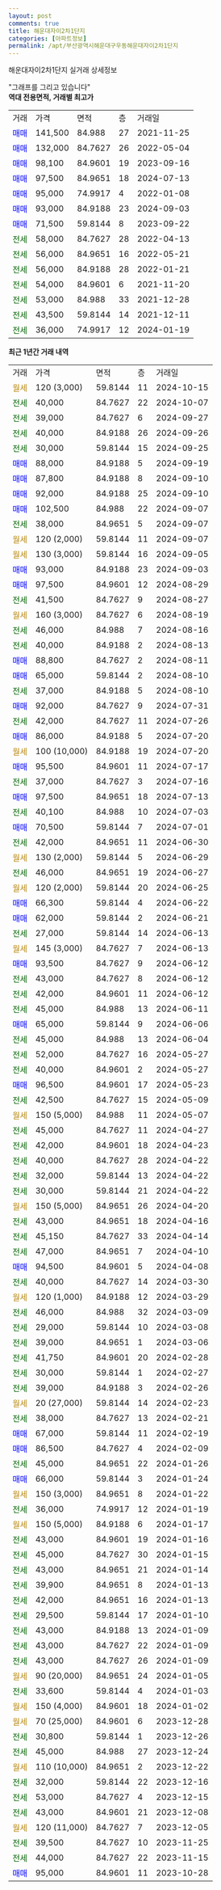 ```yaml
---
layout: post
comments: true
title: 해운대자이2차1단지
categories: [아파트정보]
permalink: /apt/부산광역시해운대구우동해운대자이2차1단지
---
```


해운대자이2차1단지 실거래 상세정보

<script type="text/javascript">
  google.charts.load('current', {'packages':['line', 'corechart']});
  google.charts.setOnLoadCallback(drawChart);

  function drawChart() {
    var data = new google.visualization.DataTable();
    data.addColumn('date', '거래일');
    data.addColumn('number', "매매");
    data.addColumn('number', "전세");
    data.addColumn('number', "전매");

    data.addRows([[new Date(Date.parse("2024-10-15")), null, null, null], [new Date(Date.parse("2024-10-07")), null, 40000, null], [new Date(Date.parse("2024-09-27")), null, 39000, null], [new Date(Date.parse("2024-09-26")), null, 40000, null], [new Date(Date.parse("2024-09-25")), null, 30000, null], [new Date(Date.parse("2024-09-19")), 88000, null, null], [new Date(Date.parse("2024-09-10")), 87800, null, null], [new Date(Date.parse("2024-09-10")), 92000, null, null], [new Date(Date.parse("2024-09-07")), 102500, null, null], [new Date(Date.parse("2024-09-07")), null, 38000, null], [new Date(Date.parse("2024-09-07")), null, null, null], [new Date(Date.parse("2024-09-05")), null, null, null], [new Date(Date.parse("2024-09-03")), 93000, null, null], [new Date(Date.parse("2024-08-29")), 97500, null, null], [new Date(Date.parse("2024-08-27")), null, 41500, null], [new Date(Date.parse("2024-08-19")), null, null, null], [new Date(Date.parse("2024-08-16")), null, 46000, null], [new Date(Date.parse("2024-08-13")), null, 40000, null], [new Date(Date.parse("2024-08-11")), 88800, null, null], [new Date(Date.parse("2024-08-10")), 65000, null, null], [new Date(Date.parse("2024-08-10")), null, 37000, null], [new Date(Date.parse("2024-07-31")), 92000, null, null], [new Date(Date.parse("2024-07-26")), null, 42000, null], [new Date(Date.parse("2024-07-20")), 86000, null, null], [new Date(Date.parse("2024-07-20")), null, null, null], [new Date(Date.parse("2024-07-17")), 95500, null, null], [new Date(Date.parse("2024-07-16")), null, 37000, null], [new Date(Date.parse("2024-07-13")), 97500, null, null], [new Date(Date.parse("2024-07-03")), null, 40100, null], [new Date(Date.parse("2024-07-01")), 70500, null, null], [new Date(Date.parse("2024-06-30")), null, 42000, null], [new Date(Date.parse("2024-06-29")), null, null, null], [new Date(Date.parse("2024-06-27")), null, 46000, null], [new Date(Date.parse("2024-06-25")), null, null, null], [new Date(Date.parse("2024-06-22")), 66300, null, null], [new Date(Date.parse("2024-06-21")), 62000, null, null], [new Date(Date.parse("2024-06-13")), null, 27000, null], [new Date(Date.parse("2024-06-13")), null, null, null], [new Date(Date.parse("2024-06-12")), 93500, null, null], [new Date(Date.parse("2024-06-12")), null, 43000, null], [new Date(Date.parse("2024-06-12")), null, 42000, null], [new Date(Date.parse("2024-06-11")), null, 45000, null], [new Date(Date.parse("2024-06-06")), 65000, null, null], [new Date(Date.parse("2024-06-04")), null, 45000, null], [new Date(Date.parse("2024-05-27")), null, 52000, null], [new Date(Date.parse("2024-05-27")), null, 40000, null], [new Date(Date.parse("2024-05-23")), 96500, null, null], [new Date(Date.parse("2024-05-09")), null, 42500, null], [new Date(Date.parse("2024-05-07")), null, null, null], [new Date(Date.parse("2024-04-27")), null, 45000, null], [new Date(Date.parse("2024-04-23")), null, 42000, null], [new Date(Date.parse("2024-04-22")), null, 40000, null], [new Date(Date.parse("2024-04-22")), null, 32000, null], [new Date(Date.parse("2024-04-22")), null, 30000, null], [new Date(Date.parse("2024-04-20")), null, null, null], [new Date(Date.parse("2024-04-16")), null, 43000, null], [new Date(Date.parse("2024-04-14")), null, 45150, null], [new Date(Date.parse("2024-04-10")), null, 47000, null], [new Date(Date.parse("2024-04-08")), 94500, null, null], [new Date(Date.parse("2024-03-30")), null, 40000, null], [new Date(Date.parse("2024-03-29")), null, null, null], [new Date(Date.parse("2024-03-09")), null, 46000, null], [new Date(Date.parse("2024-03-08")), null, 29000, null], [new Date(Date.parse("2024-03-06")), null, 39000, null], [new Date(Date.parse("2024-02-28")), null, 41750, null], [new Date(Date.parse("2024-02-27")), null, 30000, null], [new Date(Date.parse("2024-02-26")), null, 39000, null], [new Date(Date.parse("2024-02-23")), null, null, null], [new Date(Date.parse("2024-02-21")), null, 38000, null], [new Date(Date.parse("2024-02-19")), 67000, null, null], [new Date(Date.parse("2024-02-09")), 86500, null, null], [new Date(Date.parse("2024-01-26")), null, 45000, null], [new Date(Date.parse("2024-01-24")), 66000, null, null], [new Date(Date.parse("2024-01-22")), null, null, null], [new Date(Date.parse("2024-01-19")), null, 36000, null], [new Date(Date.parse("2024-01-17")), null, null, null], [new Date(Date.parse("2024-01-16")), null, 43000, null], [new Date(Date.parse("2024-01-15")), null, 45000, null], [new Date(Date.parse("2024-01-14")), null, 43000, null], [new Date(Date.parse("2024-01-13")), null, 39900, null], [new Date(Date.parse("2024-01-13")), null, 42000, null], [new Date(Date.parse("2024-01-10")), null, 29500, null], [new Date(Date.parse("2024-01-09")), null, 43000, null], [new Date(Date.parse("2024-01-09")), null, 43000, null], [new Date(Date.parse("2024-01-09")), null, 43000, null], [new Date(Date.parse("2024-01-05")), null, null, null], [new Date(Date.parse("2024-01-03")), null, 33600, null], [new Date(Date.parse("2024-01-02")), null, null, null], [new Date(Date.parse("2023-12-28")), null, null, null], [new Date(Date.parse("2023-12-26")), null, 30800, null], [new Date(Date.parse("2023-12-24")), null, 45000, null], [new Date(Date.parse("2023-12-22")), null, null, null], [new Date(Date.parse("2023-12-16")), null, 32000, null], [new Date(Date.parse("2023-12-15")), null, 53000, null], [new Date(Date.parse("2023-12-08")), null, 43000, null], [new Date(Date.parse("2023-12-05")), null, null, null], [new Date(Date.parse("2023-11-25")), null, 39500, null], [new Date(Date.parse("2023-11-15")), null, 44000, null], [new Date(Date.parse("2023-10-28")), 95000, null, null]]);

    var options = {
      hAxis: {
        format: 'yyyy/MM/dd'
      },    
      lineWidth: 0,
      pointsVisible: true,    
      title: '최근 1년간 유형별 실거래가 분포',
      legend: { position: 'bottom' }
    };

    var formatter = new google.visualization.NumberFormat({pattern:'###,###'} );
    formatter.format(data, 1);
    formatter.format(data, 2);
    
    setTimeout(function() {
        var chart = new google.visualization.LineChart(document.getElementById('columnchart_material'));
        chart.draw(data, (options));
        document.getElementById('loading').style.display = 'none';
    }, 200);
  }
</script>


<div id="loading" style="z-index:20; display: block; margin-left: 0px">"그래프를 그리고 있습니다"</div>
<div id="columnchart_material" style="width: 95%; margin-left: 0px; display: block"></div>
<!-- contents start -->
<b>역대 전용면적, 거래별 최고가</b>
<table class="sortable">
    <tr>
      <td>거래</td>
      <td>가격</td>
      <td>면적</td>
      <td>층</td>
      <td>거래일</td>
    </tr>
        <tr>
          <td><a style="color: blue">매매</a></td>
          <td>141,500</td>
          <td>84.988</td>
          <td>27</td>
          <td>2021-11-25</td>
        </tr>            <tr>
          <td><a style="color: blue">매매</a></td>
          <td>132,000</td>
          <td>84.7627</td>
          <td>26</td>
          <td>2022-05-04</td>
        </tr>            <tr>
          <td><a style="color: blue">매매</a></td>
          <td>98,100</td>
          <td>84.9601</td>
          <td>19</td>
          <td>2023-09-16</td>
        </tr>            <tr>
          <td><a style="color: blue">매매</a></td>
          <td>97,500</td>
          <td>84.9651</td>
          <td>18</td>
          <td>2024-07-13</td>
        </tr>            <tr>
          <td><a style="color: blue">매매</a></td>
          <td>95,000</td>
          <td>74.9917</td>
          <td>4</td>
          <td>2022-01-08</td>
        </tr>            <tr>
          <td><a style="color: blue">매매</a></td>
          <td>93,000</td>
          <td>84.9188</td>
          <td>23</td>
          <td>2024-09-03</td>
        </tr>            <tr>
          <td><a style="color: blue">매매</a></td>
          <td>71,500</td>
          <td>59.8144</td>
          <td>8</td>
          <td>2023-09-22</td>
        </tr>        
        <tr>
              <td><a style="color: darkgreen">전세</a></td>
              <td>58,000</td>
              <td>84.7627</td>
              <td>28</td>
              <td>2022-04-13</td>
            </tr>            <tr>
              <td><a style="color: darkgreen">전세</a></td>
              <td>56,000</td>
              <td>84.9651</td>
              <td>16</td>
              <td>2022-05-21</td>
            </tr>            <tr>
              <td><a style="color: darkgreen">전세</a></td>
              <td>56,000</td>
              <td>84.9188</td>
              <td>28</td>
              <td>2022-01-21</td>
            </tr>            <tr>
              <td><a style="color: darkgreen">전세</a></td>
              <td>54,000</td>
              <td>84.9601</td>
              <td>6</td>
              <td>2021-11-20</td>
            </tr>            <tr>
              <td><a style="color: darkgreen">전세</a></td>
              <td>53,000</td>
              <td>84.988</td>
              <td>33</td>
              <td>2021-12-28</td>
            </tr>            <tr>
              <td><a style="color: darkgreen">전세</a></td>
              <td>43,500</td>
              <td>59.8144</td>
              <td>14</td>
              <td>2021-12-11</td>
            </tr>            <tr>
              <td><a style="color: darkgreen">전세</a></td>
              <td>36,000</td>
              <td>74.9917</td>
              <td>12</td>
              <td>2024-01-19</td>
            </tr>        
    
</table>

<b>최근 1년간 거래 내역</b>

<table class="sortable">
    <tr>
      <td>거래</td>
      <td>가격</td>
      <td>면적</td>
      <td>층</td>
      <td>거래일</td>
    </tr>
    <tr>
      <td><a style="color: darkgoldenrod">월세</a></td>
      <td>120 (3,000)</td>
      <td>59.8144</td>
      <td>11</td>
      <td>2024-10-15</td>
    </tr>          <tr>
      <td><a style="color: darkgreen">전세</a></td>
      <td>40,000</td>
      <td>84.7627</td>
      <td>22</td>
      <td>2024-10-07</td>
    </tr>          <tr>
      <td><a style="color: darkgreen">전세</a></td>
      <td>39,000</td>
      <td>84.7627</td>
      <td>6</td>
      <td>2024-09-27</td>
    </tr>          <tr>
      <td><a style="color: darkgreen">전세</a></td>
      <td>40,000</td>
      <td>84.9188</td>
      <td>26</td>
      <td>2024-09-26</td>
    </tr>          <tr>
      <td><a style="color: darkgreen">전세</a></td>
      <td>30,000</td>
      <td>59.8144</td>
      <td>15</td>
      <td>2024-09-25</td>
    </tr>          <tr>
      <td><a style="color: blue">매매</a></td>
      <td>88,000</td>
      <td>84.9188</td>
      <td>5</td>
      <td>2024-09-19</td>
    </tr>          <tr>
      <td><a style="color: blue">매매</a></td>
      <td>87,800</td>
      <td>84.9188</td>
      <td>8</td>
      <td>2024-09-10</td>
    </tr>          <tr>
      <td><a style="color: blue">매매</a></td>
      <td>92,000</td>
      <td>84.9188</td>
      <td>25</td>
      <td>2024-09-10</td>
    </tr>          <tr>
      <td><a style="color: blue">매매</a></td>
      <td>102,500</td>
      <td>84.988</td>
      <td>22</td>
      <td>2024-09-07</td>
    </tr>          <tr>
      <td><a style="color: darkgreen">전세</a></td>
      <td>38,000</td>
      <td>84.9651</td>
      <td>5</td>
      <td>2024-09-07</td>
    </tr>          <tr>
      <td><a style="color: darkgoldenrod">월세</a></td>
      <td>120 (2,000)</td>
      <td>59.8144</td>
      <td>11</td>
      <td>2024-09-07</td>
    </tr>          <tr>
      <td><a style="color: darkgoldenrod">월세</a></td>
      <td>130 (3,000)</td>
      <td>59.8144</td>
      <td>16</td>
      <td>2024-09-05</td>
    </tr>          <tr>
      <td><a style="color: blue">매매</a></td>
      <td>93,000</td>
      <td>84.9188</td>
      <td>23</td>
      <td>2024-09-03</td>
    </tr>          <tr>
      <td><a style="color: blue">매매</a></td>
      <td>97,500</td>
      <td>84.9601</td>
      <td>12</td>
      <td>2024-08-29</td>
    </tr>          <tr>
      <td><a style="color: darkgreen">전세</a></td>
      <td>41,500</td>
      <td>84.7627</td>
      <td>9</td>
      <td>2024-08-27</td>
    </tr>          <tr>
      <td><a style="color: darkgoldenrod">월세</a></td>
      <td>160 (3,000)</td>
      <td>84.7627</td>
      <td>6</td>
      <td>2024-08-19</td>
    </tr>          <tr>
      <td><a style="color: darkgreen">전세</a></td>
      <td>46,000</td>
      <td>84.988</td>
      <td>7</td>
      <td>2024-08-16</td>
    </tr>          <tr>
      <td><a style="color: darkgreen">전세</a></td>
      <td>40,000</td>
      <td>84.9188</td>
      <td>2</td>
      <td>2024-08-13</td>
    </tr>          <tr>
      <td><a style="color: blue">매매</a></td>
      <td>88,800</td>
      <td>84.7627</td>
      <td>2</td>
      <td>2024-08-11</td>
    </tr>          <tr>
      <td><a style="color: blue">매매</a></td>
      <td>65,000</td>
      <td>59.8144</td>
      <td>2</td>
      <td>2024-08-10</td>
    </tr>          <tr>
      <td><a style="color: darkgreen">전세</a></td>
      <td>37,000</td>
      <td>84.9188</td>
      <td>5</td>
      <td>2024-08-10</td>
    </tr>          <tr>
      <td><a style="color: blue">매매</a></td>
      <td>92,000</td>
      <td>84.7627</td>
      <td>9</td>
      <td>2024-07-31</td>
    </tr>          <tr>
      <td><a style="color: darkgreen">전세</a></td>
      <td>42,000</td>
      <td>84.7627</td>
      <td>11</td>
      <td>2024-07-26</td>
    </tr>          <tr>
      <td><a style="color: blue">매매</a></td>
      <td>86,000</td>
      <td>84.9188</td>
      <td>5</td>
      <td>2024-07-20</td>
    </tr>          <tr>
      <td><a style="color: darkgoldenrod">월세</a></td>
      <td>100 (10,000)</td>
      <td>84.9188</td>
      <td>19</td>
      <td>2024-07-20</td>
    </tr>          <tr>
      <td><a style="color: blue">매매</a></td>
      <td>95,500</td>
      <td>84.9601</td>
      <td>11</td>
      <td>2024-07-17</td>
    </tr>          <tr>
      <td><a style="color: darkgreen">전세</a></td>
      <td>37,000</td>
      <td>84.7627</td>
      <td>3</td>
      <td>2024-07-16</td>
    </tr>          <tr>
      <td><a style="color: blue">매매</a></td>
      <td>97,500</td>
      <td>84.9651</td>
      <td>18</td>
      <td>2024-07-13</td>
    </tr>          <tr>
      <td><a style="color: darkgreen">전세</a></td>
      <td>40,100</td>
      <td>84.988</td>
      <td>10</td>
      <td>2024-07-03</td>
    </tr>          <tr>
      <td><a style="color: blue">매매</a></td>
      <td>70,500</td>
      <td>59.8144</td>
      <td>7</td>
      <td>2024-07-01</td>
    </tr>          <tr>
      <td><a style="color: darkgreen">전세</a></td>
      <td>42,000</td>
      <td>84.9651</td>
      <td>11</td>
      <td>2024-06-30</td>
    </tr>          <tr>
      <td><a style="color: darkgoldenrod">월세</a></td>
      <td>130 (2,000)</td>
      <td>59.8144</td>
      <td>5</td>
      <td>2024-06-29</td>
    </tr>          <tr>
      <td><a style="color: darkgreen">전세</a></td>
      <td>46,000</td>
      <td>84.9651</td>
      <td>19</td>
      <td>2024-06-27</td>
    </tr>          <tr>
      <td><a style="color: darkgoldenrod">월세</a></td>
      <td>120 (2,000)</td>
      <td>59.8144</td>
      <td>20</td>
      <td>2024-06-25</td>
    </tr>          <tr>
      <td><a style="color: blue">매매</a></td>
      <td>66,300</td>
      <td>59.8144</td>
      <td>4</td>
      <td>2024-06-22</td>
    </tr>          <tr>
      <td><a style="color: blue">매매</a></td>
      <td>62,000</td>
      <td>59.8144</td>
      <td>2</td>
      <td>2024-06-21</td>
    </tr>          <tr>
      <td><a style="color: darkgreen">전세</a></td>
      <td>27,000</td>
      <td>59.8144</td>
      <td>14</td>
      <td>2024-06-13</td>
    </tr>          <tr>
      <td><a style="color: darkgoldenrod">월세</a></td>
      <td>145 (3,000)</td>
      <td>84.7627</td>
      <td>7</td>
      <td>2024-06-13</td>
    </tr>          <tr>
      <td><a style="color: blue">매매</a></td>
      <td>93,500</td>
      <td>84.7627</td>
      <td>9</td>
      <td>2024-06-12</td>
    </tr>          <tr>
      <td><a style="color: darkgreen">전세</a></td>
      <td>43,000</td>
      <td>84.7627</td>
      <td>8</td>
      <td>2024-06-12</td>
    </tr>          <tr>
      <td><a style="color: darkgreen">전세</a></td>
      <td>42,000</td>
      <td>84.9601</td>
      <td>11</td>
      <td>2024-06-12</td>
    </tr>          <tr>
      <td><a style="color: darkgreen">전세</a></td>
      <td>45,000</td>
      <td>84.988</td>
      <td>13</td>
      <td>2024-06-11</td>
    </tr>          <tr>
      <td><a style="color: blue">매매</a></td>
      <td>65,000</td>
      <td>59.8144</td>
      <td>9</td>
      <td>2024-06-06</td>
    </tr>          <tr>
      <td><a style="color: darkgreen">전세</a></td>
      <td>45,000</td>
      <td>84.988</td>
      <td>13</td>
      <td>2024-06-04</td>
    </tr>          <tr>
      <td><a style="color: darkgreen">전세</a></td>
      <td>52,000</td>
      <td>84.7627</td>
      <td>16</td>
      <td>2024-05-27</td>
    </tr>          <tr>
      <td><a style="color: darkgreen">전세</a></td>
      <td>40,000</td>
      <td>84.9601</td>
      <td>2</td>
      <td>2024-05-27</td>
    </tr>          <tr>
      <td><a style="color: blue">매매</a></td>
      <td>96,500</td>
      <td>84.9601</td>
      <td>17</td>
      <td>2024-05-23</td>
    </tr>          <tr>
      <td><a style="color: darkgreen">전세</a></td>
      <td>42,500</td>
      <td>84.7627</td>
      <td>15</td>
      <td>2024-05-09</td>
    </tr>          <tr>
      <td><a style="color: darkgoldenrod">월세</a></td>
      <td>150 (5,000)</td>
      <td>84.988</td>
      <td>11</td>
      <td>2024-05-07</td>
    </tr>          <tr>
      <td><a style="color: darkgreen">전세</a></td>
      <td>45,000</td>
      <td>84.7627</td>
      <td>11</td>
      <td>2024-04-27</td>
    </tr>          <tr>
      <td><a style="color: darkgreen">전세</a></td>
      <td>42,000</td>
      <td>84.9601</td>
      <td>18</td>
      <td>2024-04-23</td>
    </tr>          <tr>
      <td><a style="color: darkgreen">전세</a></td>
      <td>40,000</td>
      <td>84.7627</td>
      <td>28</td>
      <td>2024-04-22</td>
    </tr>          <tr>
      <td><a style="color: darkgreen">전세</a></td>
      <td>32,000</td>
      <td>59.8144</td>
      <td>13</td>
      <td>2024-04-22</td>
    </tr>          <tr>
      <td><a style="color: darkgreen">전세</a></td>
      <td>30,000</td>
      <td>59.8144</td>
      <td>21</td>
      <td>2024-04-22</td>
    </tr>          <tr>
      <td><a style="color: darkgoldenrod">월세</a></td>
      <td>150 (5,000)</td>
      <td>84.9651</td>
      <td>26</td>
      <td>2024-04-20</td>
    </tr>          <tr>
      <td><a style="color: darkgreen">전세</a></td>
      <td>43,000</td>
      <td>84.9651</td>
      <td>18</td>
      <td>2024-04-16</td>
    </tr>          <tr>
      <td><a style="color: darkgreen">전세</a></td>
      <td>45,150</td>
      <td>84.7627</td>
      <td>33</td>
      <td>2024-04-14</td>
    </tr>          <tr>
      <td><a style="color: darkgreen">전세</a></td>
      <td>47,000</td>
      <td>84.9651</td>
      <td>7</td>
      <td>2024-04-10</td>
    </tr>          <tr>
      <td><a style="color: blue">매매</a></td>
      <td>94,500</td>
      <td>84.9601</td>
      <td>5</td>
      <td>2024-04-08</td>
    </tr>          <tr>
      <td><a style="color: darkgreen">전세</a></td>
      <td>40,000</td>
      <td>84.7627</td>
      <td>14</td>
      <td>2024-03-30</td>
    </tr>          <tr>
      <td><a style="color: darkgoldenrod">월세</a></td>
      <td>120 (1,000)</td>
      <td>84.9188</td>
      <td>12</td>
      <td>2024-03-29</td>
    </tr>          <tr>
      <td><a style="color: darkgreen">전세</a></td>
      <td>46,000</td>
      <td>84.988</td>
      <td>32</td>
      <td>2024-03-09</td>
    </tr>          <tr>
      <td><a style="color: darkgreen">전세</a></td>
      <td>29,000</td>
      <td>59.8144</td>
      <td>10</td>
      <td>2024-03-08</td>
    </tr>          <tr>
      <td><a style="color: darkgreen">전세</a></td>
      <td>39,000</td>
      <td>84.9651</td>
      <td>1</td>
      <td>2024-03-06</td>
    </tr>          <tr>
      <td><a style="color: darkgreen">전세</a></td>
      <td>41,750</td>
      <td>84.9601</td>
      <td>20</td>
      <td>2024-02-28</td>
    </tr>          <tr>
      <td><a style="color: darkgreen">전세</a></td>
      <td>30,000</td>
      <td>59.8144</td>
      <td>1</td>
      <td>2024-02-27</td>
    </tr>          <tr>
      <td><a style="color: darkgreen">전세</a></td>
      <td>39,000</td>
      <td>84.9188</td>
      <td>3</td>
      <td>2024-02-26</td>
    </tr>          <tr>
      <td><a style="color: darkgoldenrod">월세</a></td>
      <td>20 (27,000)</td>
      <td>59.8144</td>
      <td>14</td>
      <td>2024-02-23</td>
    </tr>          <tr>
      <td><a style="color: darkgreen">전세</a></td>
      <td>38,000</td>
      <td>84.7627</td>
      <td>13</td>
      <td>2024-02-21</td>
    </tr>          <tr>
      <td><a style="color: blue">매매</a></td>
      <td>67,000</td>
      <td>59.8144</td>
      <td>11</td>
      <td>2024-02-19</td>
    </tr>          <tr>
      <td><a style="color: blue">매매</a></td>
      <td>86,500</td>
      <td>84.7627</td>
      <td>4</td>
      <td>2024-02-09</td>
    </tr>          <tr>
      <td><a style="color: darkgreen">전세</a></td>
      <td>45,000</td>
      <td>84.9651</td>
      <td>22</td>
      <td>2024-01-26</td>
    </tr>          <tr>
      <td><a style="color: blue">매매</a></td>
      <td>66,000</td>
      <td>59.8144</td>
      <td>3</td>
      <td>2024-01-24</td>
    </tr>          <tr>
      <td><a style="color: darkgoldenrod">월세</a></td>
      <td>150 (3,000)</td>
      <td>84.9651</td>
      <td>8</td>
      <td>2024-01-22</td>
    </tr>          <tr>
      <td><a style="color: darkgreen">전세</a></td>
      <td>36,000</td>
      <td>74.9917</td>
      <td>12</td>
      <td>2024-01-19</td>
    </tr>          <tr>
      <td><a style="color: darkgoldenrod">월세</a></td>
      <td>150 (5,000)</td>
      <td>84.9188</td>
      <td>6</td>
      <td>2024-01-17</td>
    </tr>          <tr>
      <td><a style="color: darkgreen">전세</a></td>
      <td>43,000</td>
      <td>84.9601</td>
      <td>19</td>
      <td>2024-01-16</td>
    </tr>          <tr>
      <td><a style="color: darkgreen">전세</a></td>
      <td>45,000</td>
      <td>84.7627</td>
      <td>30</td>
      <td>2024-01-15</td>
    </tr>          <tr>
      <td><a style="color: darkgreen">전세</a></td>
      <td>43,000</td>
      <td>84.9651</td>
      <td>21</td>
      <td>2024-01-14</td>
    </tr>          <tr>
      <td><a style="color: darkgreen">전세</a></td>
      <td>39,900</td>
      <td>84.9651</td>
      <td>8</td>
      <td>2024-01-13</td>
    </tr>          <tr>
      <td><a style="color: darkgreen">전세</a></td>
      <td>42,000</td>
      <td>84.9651</td>
      <td>16</td>
      <td>2024-01-13</td>
    </tr>          <tr>
      <td><a style="color: darkgreen">전세</a></td>
      <td>29,500</td>
      <td>59.8144</td>
      <td>17</td>
      <td>2024-01-10</td>
    </tr>          <tr>
      <td><a style="color: darkgreen">전세</a></td>
      <td>43,000</td>
      <td>84.9188</td>
      <td>13</td>
      <td>2024-01-09</td>
    </tr>          <tr>
      <td><a style="color: darkgreen">전세</a></td>
      <td>43,000</td>
      <td>84.7627</td>
      <td>22</td>
      <td>2024-01-09</td>
    </tr>          <tr>
      <td><a style="color: darkgreen">전세</a></td>
      <td>43,000</td>
      <td>84.7627</td>
      <td>26</td>
      <td>2024-01-09</td>
    </tr>          <tr>
      <td><a style="color: darkgoldenrod">월세</a></td>
      <td>90 (20,000)</td>
      <td>84.9651</td>
      <td>24</td>
      <td>2024-01-05</td>
    </tr>          <tr>
      <td><a style="color: darkgreen">전세</a></td>
      <td>33,600</td>
      <td>59.8144</td>
      <td>4</td>
      <td>2024-01-03</td>
    </tr>          <tr>
      <td><a style="color: darkgoldenrod">월세</a></td>
      <td>150 (4,000)</td>
      <td>84.9601</td>
      <td>18</td>
      <td>2024-01-02</td>
    </tr>          <tr>
      <td><a style="color: darkgoldenrod">월세</a></td>
      <td>70 (25,000)</td>
      <td>84.9601</td>
      <td>6</td>
      <td>2023-12-28</td>
    </tr>          <tr>
      <td><a style="color: darkgreen">전세</a></td>
      <td>30,800</td>
      <td>59.8144</td>
      <td>1</td>
      <td>2023-12-26</td>
    </tr>          <tr>
      <td><a style="color: darkgreen">전세</a></td>
      <td>45,000</td>
      <td>84.988</td>
      <td>27</td>
      <td>2023-12-24</td>
    </tr>          <tr>
      <td><a style="color: darkgoldenrod">월세</a></td>
      <td>110 (10,000)</td>
      <td>84.9651</td>
      <td>2</td>
      <td>2023-12-22</td>
    </tr>          <tr>
      <td><a style="color: darkgreen">전세</a></td>
      <td>32,000</td>
      <td>59.8144</td>
      <td>22</td>
      <td>2023-12-16</td>
    </tr>          <tr>
      <td><a style="color: darkgreen">전세</a></td>
      <td>53,000</td>
      <td>84.7627</td>
      <td>4</td>
      <td>2023-12-15</td>
    </tr>          <tr>
      <td><a style="color: darkgreen">전세</a></td>
      <td>43,000</td>
      <td>84.9601</td>
      <td>21</td>
      <td>2023-12-08</td>
    </tr>          <tr>
      <td><a style="color: darkgoldenrod">월세</a></td>
      <td>120 (11,000)</td>
      <td>84.7627</td>
      <td>7</td>
      <td>2023-12-05</td>
    </tr>          <tr>
      <td><a style="color: darkgreen">전세</a></td>
      <td>39,500</td>
      <td>84.7627</td>
      <td>10</td>
      <td>2023-11-25</td>
    </tr>          <tr>
      <td><a style="color: darkgreen">전세</a></td>
      <td>44,000</td>
      <td>84.7627</td>
      <td>22</td>
      <td>2023-11-15</td>
    </tr>          <tr>
      <td><a style="color: blue">매매</a></td>
      <td>95,000</td>
      <td>84.9601</td>
      <td>11</td>
      <td>2023-10-28</td>
    </tr>      </table>
<!-- contents end -->    

